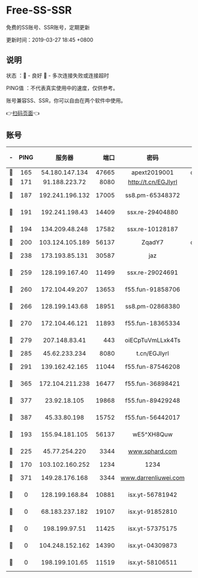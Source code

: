 # Free-SS-SSR

免费的SS账号、SSR账号，定期更新

更新时间：2019-03-27 18:45 +0800

## 说明

状态     ：🙂 - 良好 🙁 - 多次连接失败或连接超时

PING值   ：不代表真实使用中的速度，仅供参考。

账号兼容SS、SSR，你可以自由在两个软件中使用。

👉[扫码页面](https://liesauer.github.io/Free-SS-SSR/)👈

## 账号

|-|PING|服务器|端口|密码|加密方式|区域|
|:----:|:----:|:-----:|-----:|:----:|:----:|:----:|
|🙂|165|54.180.147.134|47665|apext2019001|chacha20|KR|
|🙂|171|91.188.223.72|8080|http://t.cn/EGJIyrl|rc4-md5|RU|
|🙂|187|192.241.196.132|17005|ss8.pm-65348372|aes-256-cfb|US|
|🙂|191|192.241.198.43|14409|ssx.re-29404880|aes-256-cfb|US|
|🙂|194|134.209.48.248|17582|ssx.re-10128187|aes-256-cfb|US|
|🙂|200|103.124.105.189|56137|ZqadY7|chacha20|US|
|🙂|238|173.193.85.131|30587|jaz|aes-256-cfb|US|
|🙂|259|128.199.167.40|11499|ssx.re-29024691|aes-256-cfb|SG|
|🙂|260|172.104.49.207|13653|f55.fun-91858706|aes-256-cfb|SG|
|🙂|266|128.199.143.68|18951|ss8.pm-02868380|aes-256-cfb|SG|
|🙂|270|172.104.46.121|11893|f55.fun-18365334|aes-256-cfb|SG|
|🙂|279|207.148.83.41|443|oiECpTuVmLLxk4Ts|aes-256-cfb|AU|
|🙂|285|45.62.233.234|8080|t.cn/EGJIyrl|rc4-md5|CA|
|🙂|291|139.162.42.165|11044|f55.fun-87546208|aes-256-cfb|SG|
|🙂|365|172.104.211.238|16477|f55.fun-36898421|aes-256-cfb|US|
|🙂|377|23.92.18.105|19868|f55.fun-89429248|aes-256-cfb|US|
|🙂|387|45.33.80.198|15752|f55.fun-56442017|aes-256-cfb|US|
|🙂|193|155.94.181.105|56137|wE5^XH8Quw|aes-256-cfb|US|
|🙂|225|45.77.254.220|3344|www.sphard.com|aes-256-cfb|SG|
|🙁|170|103.102.160.252|1234|1234|rc4-md5|JP|
|🙁|371|149.28.176.168|3344|www.darrenliuwei.com|aes-256-cfb|AU|
|🙁|0|128.199.168.84|10881|isx.yt-56781942|aes-256-cfb|SG|
|🙁|0|68.183.237.182|19107|isx.yt-91852810|aes-256-cfb|SG|
|🙁|0|198.199.97.51|11425|isx.yt-57375175|aes-256-cfb|US|
|🙁|0|104.248.152.162|14390|isx.yt-04309873|aes-256-cfb|SG|
|🙁|0|198.199.101.65|11519|isx.yt-58106511|aes-256-cfb|US|
